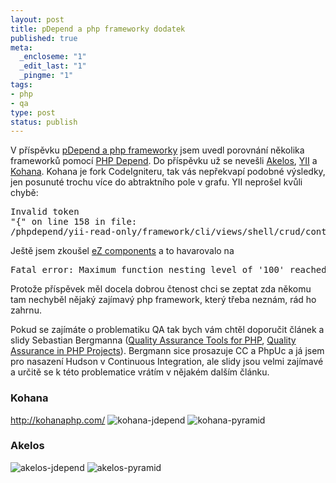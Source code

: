 ```yaml
--- 
layout: post
title: pDepend a php frameworky dodatek
published: true
meta: 
  _encloseme: "1"
  _edit_last: "1"
  _pingme: "1"
tags: 
- php
- qa
type: post
status: publish
---
```

V příspěvku <a href="http://blog.prskavec.net/2009/03/pdepend-a-php-frameworky/">pDepend a php frameworky</a> jsem uvedl porovnání několika frameworků pomocí <a href="http://www.pdepend.org/">PHP Depend</a>. Do příspěvku už se nevešli <a href="http://www.akelos.org/">Akelos</a>, <a href="http://www.yiiframework.com/">YII</a> a <a href="http://kohanaphp.com/">Kohana</a>. Kohana je fork CodeIgniteru, tak vás nepřekvapí podobné výsledky, jen posunuté trochu více do abtraktního pole v grafu. YII neprošel kvůli chybě: <pre>Invalid token "{" on line 158 in file: /phpdepend/yii-read-only/framework/cli/views/shell/crud/controller.php</pre>  Ještě jsem zkoušel <a href="http://ez.no/ezcomponents">eZ components</a> a to havarovalo na
<pre>Fatal error: Maximum function nesting level of '100' reached, aborting! in /usr/share/php/PHP/Depend/Metrics/NPathComplexity/Analyzer.php on line 330</pre>

Protože příspěvek měl docela dobrou čtenost chci se zeptat zda někomu tam nechyběl nějaký zajímavý php framework, který třeba neznám, rád ho zahrnu. 

Pokud se zajímáte o problematiku QA tak bych vám chtěl doporučit článek a slidy Sebastian Bergmanna (<a href="http://sebastian-bergmann.de/archives/856-Quality-Assurance-Tools-for-PHP.html">Quality Assurance Tools for PHP</a>, <a href="http://www.slideshare.net/sebastian_bergmann/quality-assurance-in-php-projects-1163460?type=powerpoint">Quality Assurance in PHP Projects</a>). Bergmann sice prosazuje CC a  PhpUc a já jsem pro nasazení Hudson v Continuous Integration, ale slidy jsou velmi zajímavé a určitě se k této problematice vrátím v nějakém dalším článku.

<h3>Kohana</h3> <a href="http://kohanaphp.com/">http://kohanaphp.com/</a>
<img src="http://blog.prskavec.net/wp-content/uploads/2009/03/kohana-jdepend.png" alt="kohana-jdepend" />
<img src="http://blog.prskavec.net/wp-content/uploads/2009/03/kohana-pyramid.png" alt="kohana-pyramid" />
<h3>Akelos</h3> 
<img src="http://blog.prskavec.net/wp-content/uploads/2009/03/akelos-jdepend.png" alt="akelos-jdepend" />
<img src="http://blog.prskavec.net/wp-content/uploads/2009/03/akelos-pyramid.png" alt="akelos-pyramid" />
